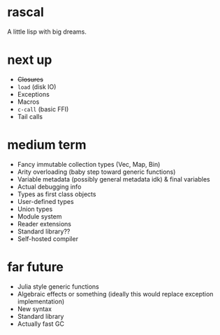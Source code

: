 # rascal
A little lisp with big dreams.

# next up
* <strike>Closures</strike>
* `load` (disk IO)
* Exceptions
* Macros
* `c-call` (basic FFI)
* Tail calls

# medium term
* Fancy immutable collection types (Vec, Map, Bin)
* Arity overloading (baby step toward generic functions)
* Variable metadata (possibly general metadata idk) & final variables
* Actual debugging info
* Types as first class objects
* User-defined types
* Union types
* Module system
* Reader extensions
* Standard library??
* Self-hosted compiler

# far future
* Julia style generic functions
* Algebraic effects or something (ideally this would replace exception implementation)
* New syntax
* Standard library
* Actually fast GC
